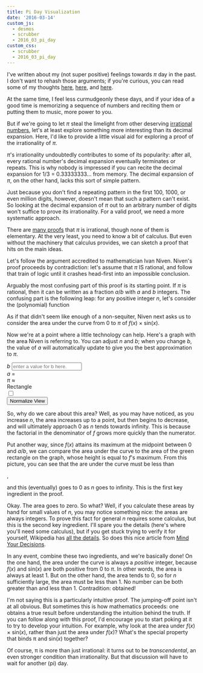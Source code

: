 ```yaml
---
title: Pi Day Visualization
date: '2016-03-14'
custom_js: 
  - desmos
  - scrubber
  - 2016_03_pi_day
custom_css: 
  - scrubber
  - 2016_03_pi_day
---
```

I've written about my (not super positive) feelings towards _&pi;_ day in the past. I don't want to rehash those arguments; if you're curious, you can read some of my thoughts <a href="/2009/03/pi-day.html" target="_blank">here</a>, <a href="/2011/03/pi-day-post-mortem.html" target="_blank">here</a>, and <a href="/2012/03/pi-day-vs-half-tau-day.html" target="_blank">here</a>.

At the same time, I feel less curmudgeonly these days, and if your idea of a good time is memorizing a sequence of numbers and reciting them or putting them to music, more power to you. 

But if we're going to let _&pi;_ steal the limelight from other deserving <a href="https://en.wikipedia.org/wiki/E_(mathematical_constant)" target="_blank">irrational</a> <a href="https://en.wikipedia.org/wiki/Euler%E2%80%93Mascheroni_constant" target="_blank">numbers</a>, let's at least explore something more interesting than its decimal expansion. Here, I'd like to provide a little visual aid for exploring a proof of the irrationality of _&pi;_.

_&pi;_'s irrationality undoubtedly contributes to some of its popularity: after all, every rational number's decimal expansion eventually terminates or repeats. This is why nobody is impressed if you can recite the decimal expansion for 1/3 = 0.33333333... from memory. The decimal expansion of _&pi;_, on the other hand, lacks this sort of simple pattern.

Just because you don't find a repeating pattern in the first 100, 1000, or even million digits, however, doesn't mean that such a pattern can't exist. So looking at the decimal expansion of _&pi;_ out to an arbitrary number of digits won't suffice to prove its irrationality. For a valid proof, we need a more systematic approach.

There are <a href="https://en.wikipedia.org/wiki/Proof_that_%CF%80_is_irrational" target="_blank">many proofs</a> that _&pi;_ is irrational, though none of them is elementary. At the very least, you need to know a bit of calculus. But even without the machinery that calculus provides, we can sketch a proof that hits on the main ideas.

Let's follow the argument accredited to mathematician Ivan Niven. Niven's proof proceeds by contradiction: let's assume that _&pi;_ IS rational, and follow that train of logic until it crashes head-first into an impossible conclusion.

Arguably the most confusing part of this proof is its starting point. If _&pi;_ is rational, then it can be written as a fraction _a_/_b_ with _a_ and _b_ integers. The confusing part is the following leap: for any positive integer _n_, let's consider the (polynomial) function

<div class="formula text-center"></div>

As if that didn't seem like enough of a non-sequiter, Niven next asks us to consider the area under the curve from 0 to _&pi;_ of _f_(_x_) &times; sin(_x_). 

Now we're at a point where a little technology can help. Here's a graph with the area Niven is referring to. You can adjust _n_ and _b_; when you change _b_, the value of _a_ will automatically update to give you the best approximation to _&pi;_.

<div class="graph-wrapper">
  <div id="graph"></div>
</div>

<div class="row">
  <div class="col-xs-6">
    <div class="input-group">
      <span class="input-group-addon"><em>b</em></span>
      <input type="number" class="form-control" id="b-val" min="1" step="1" placeholder="enter a value for b here.">
    </div>
  </div>
  <div class="col-xs-3 text-center">
    <em>a</em> = <span id="a-val"></span>
  </div>
  <div class="col-xs-3 text-center">
    <em>&pi;</em> &approx; <span id="p-val"></span>
  </div>
</div>
<div class="row flexrow">
  <div class="col-xs-6">
    <div id="n-slider" class="text-center">
      <span id="n-val"></span>
    </div>
  </div>
  <div class="col-xs-3">
    <span class="rect">Rectangle</span>
    <div class="switch">
      <input id="upper-bound-toggle" class="toggle upper-bound-toggle" type="checkbox">
      <label for="upper-bound-toggle"></label>
    </div>
  </div>
  <div class="col-xs-3">
    <button id="normalize" class="btn btn-default">Normalize View</button>
  </div>
</div>

So, why do we care about this area? Well, as you may have noticed, as you increase _n_, the area increases up to a point, but then begins to decrease, and will ultimately approach 0 as _n_ tends towards infinity. This is because the factorial in the denominator of _f_ grows more quickly than the numerator. 

Put another way, since _f_(_x_) attains its maximum at the midpoint between 0 and _a_/_b_, we can compare the area under the curve to the area of the green rectangle on the graph, whose height is equal to _f_'s maximum. From this picture, you can see that the are under the curve must be less than 

<div class="formula text-center"></div>,

and this (eventually) goes to 0 as _n_ goes to infinity. This is the first key ingredient in the proof.

Okay. The area goes to zero. So what? Well, if you calculate these areas by hand for small values of _n_, you may notice something nice: the areas are always integers. To prove this fact for general _n_ requires some calculus, but this is the second key ingredient. I'll spare you the details (here's where you'll need some calculus), but if you get stuck trying to verify it for yourself, Wikipedia has <a href="https://en.wikipedia.org/wiki/Proof_that_%CF%80_is_irrational#Niven.27s_proof" target="_blank">all the details</a>. So does this nice article from <a href="http://mindyourdecisions.com/blog/2013/11/08/proving-pi-is-irrational-a-step-by-step-guide-to-a-simple-proof/" target="_blank">Mind Your Decisions</a>.

In any event, combine these two ingredients, and we're basically done! On the one hand, the area under the curve is always a _positive_ integer, because _f_(_x_) and sin(_x_) are both positive from 0 to _&pi;_. In other words, the area is always at least 1. But on the other hand, the area tends to 0, so for _n_ sufficiently large, the area must be less than 1. No number can be both greater than and less than 1. Contradition: obtained!

I'm not saying this is a particularly intuitive proof. The jumping-off point isn't at all obvious. But sometimes this is how mathematics proceeds: one obtains a true result before understanding the intuition behind the truth. If you can follow along with this proof, I'd encourage you to start poking at it to try to develop your intuition. For example, why look at the area under _f_(_x_) &times; sin(_x_), rather than just the area under _f_(_x_)? What's the special property that binds &pi; and sin(_x_) together? 

Of course, &pi; is more than just irrational: it turns out to be _transcendental_, an even stronger condition than irrationality. But that discussion will have to wait for another (pi) day.

<!-- INTEGER ADDENDUM -->